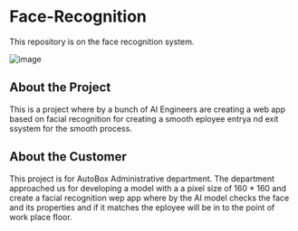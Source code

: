 # Face-Recognition
This repository is on the face recognition system.

![image](https://user-images.githubusercontent.com/96484109/147103611-63d3f994-5fcb-4fb6-a34a-c7b492a292bf.png)


## About the Project
This is a project where by a bunch of AI Engineers are creating a web app based on facial recognition for creating a smooth eployee entrya nd exit ssystem for the smooth process.

## About the Customer
This project is for AutoBox Administrative department. The department approached us for developing a model with a a pixel size of 160 * 160 and create a facial recognition wep app where by the AI model checks the face and its properties and if it matches the eployee will be in to the point of work place floor.
